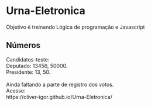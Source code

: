 # Urna-Eletronica
Objetivo é treinando Lógica de programação e Javascript

<h2>Números</h2>
Candidatos-teste:</br>
Deputado: 13456, 50000.</br>
Presidente: 13, 50.</br>
<br>
Ainda faltando a parte de registro dos votos.
<br>
Acesse:</br>
https://oliver-igor.github.io/Urna-Eletronica/
